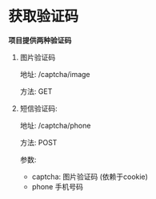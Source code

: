 # 获取验证码
**项目提供两种验证码**

<ol>

<li>图片验证码

地址: /captcha/image

方法: GET

</li>

<li>短信验证码:

地址: /captcha/phone

方法: POST

参数:
* captcha: 图片验证码 (依赖于cookie)
* phone 手机号码

</li>

</ol>
